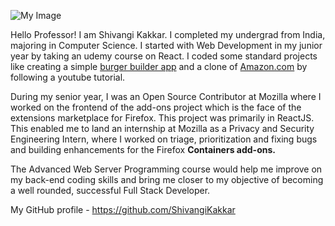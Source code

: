 ![My Image](https://drive.google.com/file/d/1EuNn3L5PbbkQixNLEMgJeiJwGXfQzqzI/view?usp=sharing)

Hello Professor! I am Shivangi Kakkar. I completed my undergrad from India, majoring in Computer Science. I started with Web Development in my junior year by taking an udemy course on React. I coded some standard projects like creating a simple [burger builder app](https://my-burger-e14c1.firebaseapp.com/) and a clone of [Amazon.com](https://clone-461ef.web.app/) by following a youtube tutorial.

During my senior year, I was an Open Source Contributor at Mozilla where I worked on the frontend of the add-ons project which is the face of the extensions marketplace for Firefox. This project was primarily in ReactJS. This enabled me to land an internship at Mozilla as a Privacy and Security Engineering Intern, where I worked on triage, prioritization and fixing bugs and building enhancements for the Firefox **Containers add-ons.**

The Advanced Web Server Programming course would help me improve on my back-end coding skills and bring me closer to my objective of becoming a well rounded, successful Full Stack Developer. 

My GitHub profile - https://github.com/ShivangiKakkar